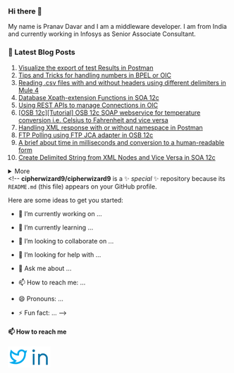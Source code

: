 ### Hi there 👋

My name is Pranav Davar and I am a middleware developer. I am from India and currently working in Infosys as Senior Associate Consultant.

### :memo: Latest Blog Posts
1. [Visualize the export of test Results in Postman](https://deciphermiddleware.blogspot.com/2021/10/visualize-export-of-test-results-in.html)
2. [Tips and Tricks for handling numbers in BPEL or OIC](https://deciphermiddleware.blogspot.com/2021/08/tips-and-tricks-for-handling-numbers-in.html)
3. [Reading .csv files with and without headers using different delimiters in Mule 4](https://deciphermiddleware.blogspot.com/2021/08/reading-csv-files-with-and-without.html)
4. [Database Xpath-extension Functions in SOA 12c](https://deciphermiddleware.blogspot.com/2021/07/database-xpath-extension-functions-in.html)
5. [Using REST APIs to manage Connections in OIC](https://deciphermiddleware.blogspot.com/2021/06/using-rest-apis-to-manage-connections.html)
6. [[OSB 12c][Tutorial] OSB 12c SOAP webservice for temperature conversion i.e. Celsius to Fahrenheit and vice versa](https://deciphermiddleware.blogspot.com/2021/04/osb-12ctutorial-osb-12c-soap-webservice.html)
7. [Handling XML response with or without namespace in Postman](https://deciphermiddleware.blogspot.com/2021/03/handling-xml-documents-with-or-without.html)
8. [FTP Polling using FTP JCA adapter in OSB 12c](https://deciphermiddleware.blogspot.com/2021/01/ftp-polling-using-ftp-jca-adapter-in.html)
9. [A brief about time in milliseconds and conversion to a human-readable form](https://deciphermiddleware.blogspot.com/2020/12/a-brief-about-time-in-milliseconds-and.html)
10. [Create Delimited String from XML Nodes and Vice Versa in SOA 12c](https://deciphermiddleware.blogspot.com/2020/12/create-delimited-string-or-xml-nodes.html)
<details>
  <summary>More</summary>

11.  [Import and Export MDS artifacts in SOA 12c](https://deciphermiddleware.blogspot.com/2020/12/import-and-export-mds-artifacts-to-soa.html)
12.  [Read file inside BPEL using Xpath function](https://deciphermiddleware.blogspot.com/2020/11/read-file-inside-bpel-using-xpath.html)
13.  [Mock a REST Service using SOAPUI with JSON response](https://deciphermiddleware.blogspot.com/2020/10/mock-rest-service-using-soapui-with.html)
14.  [XML to String and String to XML conversion ](https://deciphermiddleware.blogspot.com/2020/09/xml-to-string-and-string-to-xml.html)
15.  [Remove Empty tags using XSLT](https://deciphermiddleware.blogspot.com/2020/09/remove-empty-tags-using-xslt.html)
16.  [Format String oraext:format-string](https://deciphermiddleware.blogspot.com/2020/09/format-string-oraextformat-string.html)
17.  [DateTime formatting using xp20:format-dateTime ()](https://deciphermiddleware.blogspot.com/2020/09/datetime-formatting-using-xp20format.html)
    </details>
    <!--
    **cipherwizard9/cipherwizard9** is a ✨ _special_ ✨ repository because its `README.md` (this file) appears on your GitHub profile.

Here are some ideas to get you started:

- 🔭 I’m currently working on ...

- 🌱 I’m currently learning ...

- 👯 I’m looking to collaborate on ...

- 🤔 I’m looking for help with ...

- 💬 Ask me about ...

- 📫 How to reach me: ...

- 😄 Pronouns: ...

- ⚡ Fun fact: ...
  -->
#### 📫 How to reach me
<a href="https://twitter.com/pranavdavar9" ><img src="src/img/twitter-line.svg"/></a><a href="https://www.linkedin.com/in/pranavdavar/"><img src="src/img/linkedin-line.svg"/></a>

